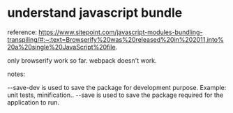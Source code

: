 # understand javascript bundle

reference:
  https://www.sitepoint.com/javascript-modules-bundling-transpiling/#:~:text=Browserify%20was%20released%20in%202011,into%20a%20single%20JavaScript%20file.

  only browserify work so far. webpack doesn't work.

notes:

  --save-dev is used to save the package for development purpose. Example: unit tests, minification..
  --save is used to save the package required for the application to run.
